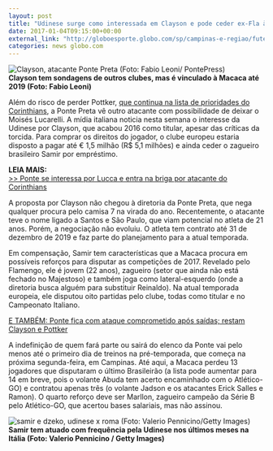 ```yaml
---
layout: post
title: "Udinese surge como interessada em Clayson e pode ceder ex-Fla à Ponte"
date: 2017-01-04T09:15:00+00:00
external_link: "http://globoesporte.globo.com/sp/campinas-e-regiao/futebol/times/ponte-preta/noticia/2017/01/udinese-surge-como-interessada-em-clayson-e-pode-ceder-ex-fla-ponte.html"
categories: news globo.com
---
```

 ![Clayson, atacante Ponte Preta (Foto: Fabio Leoni/ PontePress)](http://s2.glbimg.com/KZRfrnV7yMcPXWmZakV_ePhySDk=/225x0:677x598/300x397/s.glbimg.com/es/ge/f/original/2016/07/07/clayson.leoni.jpg "Clayson, atacante Ponte Preta (Foto: Fabio Leoni/ PontePress)")**Clayson&nbsp;tem sondagens de outros clubes, mas é vinculado à Macaca até 2019 (Foto: Fabio Leoni)**

Além do risco de perder Pottker, [que continua na lista de prioridades do Corinthians](http://globoesporte.globo.com/sp/futebol/noticia/2017/01/atras-de-pottker-corinthians-agenda-reuniao-com-empresario-para-quinta.html), a Ponte Preta vê outro atacante com possibilidade de deixar o Moisés Lucarelli. A mídia italiana noticia nesta semana o interesse da Udinese por Clayson, que acabou 2016 como titular, apesar das críticas da torcida. Para comprar os direitos do jogador, o clube europeu estaria disposto a pagar até&nbsp;€ 1,5 milhão (R$ 5,1 milhões) e ainda ceder o zagueiro brasileiro Samir por empréstimo.

**LEIA MAIS:**  
[\>\>&nbsp;Ponte se interessa por Lucca e entra na briga por atacante do Corinthians](http://globoesporte.globo.com/sp/campinas-e-regiao/futebol/times/ponte-preta/noticia/2017/01/ponte-se-interessa-por-lucca-e-entra-na-briga-por-atacante-do-corinthians.html)

A proposta por Clayson não chegou à diretoria da Ponte Preta, que nega qualquer procura pelo camisa 7 na virada do ano. Recentemente, o atacante teve o nome ligado a Santos e São Paulo, que viam potencial no atleta de 21 anos. Porém, a negociação não evoluiu. O atleta tem contrato até 31 de dezembro de 2019 e faz parte do planejamento para a atual temporada.

Em compensação, Samir tem características que a Macaca procura em possíveis reforços para disputar as competições de 2017. Revelado pelo Flamengo, ele é jovem (22 anos), zagueiro (setor que ainda não está fechado no Majestoso) e também joga como lateral-esquerdo (onde a diretoria busca alguém para substituir Reinaldo). Na atual temporada europeia, ele disputou oito partidas pelo clube, todas como titular e no Campeonato Italiano.

[E TAMBÉM:&nbsp;Ponte fica com ataque comprometido após saídas; restam Clayson e Pottker](http://globoesporte.globo.com/sp/campinas-e-regiao/futebol/times/ponte-preta/noticia/2017/01/ponte-fica-com-ataque-comprometido-apos-saidas-restam-clayson-e-pottker.html)

A indefinição de quem fará parte ou sairá do elenco da Ponte vai pelo menos até o primeiro dia de treinos na pré-temporada, que começa na próxima segunda-feira, em Campinas. Até aqui, a Macaca perdeu 13 jogadores que disputaram o último Brasileirão (a lista pode aumentar para 14 em breve, pois o volante Abuda tem acerto encaminhado com o Atlético-GO) e contratou apenas três (o volante Jadson e os atacantes Erick Salles e Ramon). O quarto reforço deve ser Marllon, zagueiro campeão da Série B pelo Atlético-GO, que acertou bases salariais, mas não assinou.

 ![samir e dzeko, udinese x roma (Foto: Valerio Pennicino/Getty Images)](http://s2.glbimg.com/4ITHyEE5QN5bORZNu7UrtFaygBM=/0x49:2000x1556/690x520/s.glbimg.com/es/ge/f/original/2016/12/24/gettyimages-592292374_8KBFWnq.jpg "samir e dzeko, udinese x roma (Foto: Valerio Pennicino/Getty Images)")**Samir tem atuado&nbsp;com frequência pela Udinese nos últimos meses na Itália (Foto: Valerio Pennicino / Getty Images)**

